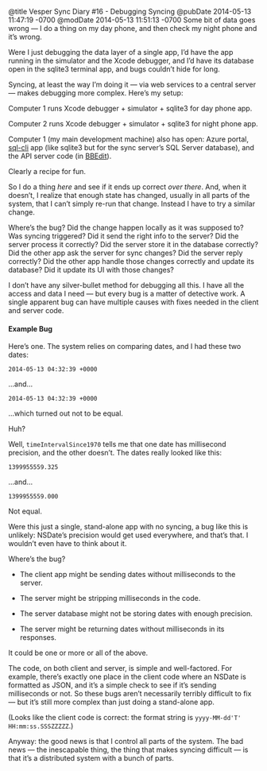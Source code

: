 @title Vesper Sync Diary #16 - Debugging Syncing
@pubDate 2014-05-13 11:47:19 -0700
@modDate 2014-05-13 11:51:13 -0700
Some bit of data goes wrong — I do a thing on my day phone, and then check my night phone and it’s wrong.

Were I just debugging the data layer of a single app, I’d have the app running in the simulator and the Xcode debugger, and I’d have its database open in the sqlite3 terminal app, and bugs couldn’t hide for long.

Syncing, at least the way I’m doing it — via web services to a central server — makes debugging more complex. Here’s my setup:

Computer 1 runs Xcode debugger + simulator + sqlite3 for day phone app.

Computer 2 runs Xcode debugger + simulator + sqlite3 for night phone app.

Computer 1 (my main development machine) also has open: Azure portal, [sql-cli](https://www.npmjs.org/package/sql-cli) app (like sqlite3 but for the sync server’s SQL Server database), and the API server code (in [BBEdit](http://www.barebones.com/products/bbedit/)).

Clearly a recipe for fun.

So I do a thing <em>here</em> and see if it ends up correct <em>over there</em>. And, when it doesn’t, I realize that enough state has changed, usually in all parts of the system, that I can’t simply re-run that change. Instead I have to try a similar change.

Where’s the bug? Did the change happen locally as it was supposed to? Was syncing triggered? Did it send the right info to the server? Did the server process it correctly? Did the server store it in the database correctly? Did the other app ask the server for sync changes? Did the server reply correctly? Did the other app handle those changes correctly and update its database? Did it update its UI with those changes?

I don’t have any silver-bullet method for debugging all this. I have all the access and data I need — but every bug is a matter of detective work. A single apparent bug can have multiple causes with fixes needed in the client and server code.

#### Example Bug

Here’s one. The system relies on comparing dates, and I had these two dates:

<code>2014-05-13 04:32:39 +0000</code>

…and…

<code>2014-05-13 04:32:39 +0000</code>

…which turned out not to be equal.

Huh?

Well, <code>timeIntervalSince1970</code> tells me that one date has millisecond precision, and the other doesn’t. The dates really looked like this:

<code>1399955559.325</code>

…and…

<code>1399955559.000</code>

Not equal.

Were this just a single, stand-alone app with no syncing, a bug like this is unlikely: NSDate’s precision would get used everywhere, and that’s that. I wouldn’t even have to think about it.

Where’s the bug?

* The client app might be sending dates without milliseconds to the server.

* The server might be stripping milliseconds in the code.

* The server database might not be storing dates with enough precision.

* The server might be returning dates without milliseconds in its responses.

It could be one or more or all of the above.

The code, on both client and server, is simple and well-factored. For example, there’s exactly one place in the client code where an NSDate is formatted as JSON, and it’s a simple check to see if it’s sending milliseconds or not. So these bugs aren’t necessarily terribly difficult to fix — but it’s still more complex than just doing a stand-alone app.

(Looks like the client code is correct: the format string is <code>yyyy-MM-dd'T'&#8203;HH:mm:ss.SSSZZZZZ</code>.)

Anyway: the good news is that I control all parts of the system. The bad news — the inescapable thing, the thing that makes syncing difficult — is that it’s a distributed system with a bunch of parts.
